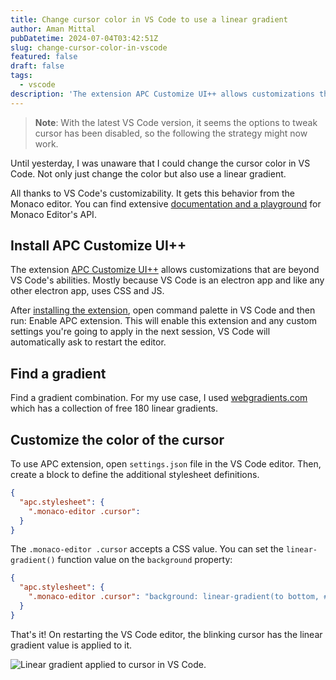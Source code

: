 ```yaml
---
title: Change cursor color in VS Code to use a linear gradient
author: Aman Mittal
pubDatetime: 2024-07-04T03:42:51Z
slug: change-cursor-color-in-vscode
featured: false
draft: false
tags:
  - vscode
description: 'The extension APC Customize UI++ allows customizations that are beyond VS Code’s abilities.'
---
```


> **Note**: With the latest VS Code version, it seems the options to tweak cursor has been disabled, so the following the strategy might now work.

Until yesterday, I was unaware that I could change the cursor color in VS Code. Not only just change the color but also use a linear gradient.

All thanks to VS Code's customizability. It gets this behavior from the Monaco editor. You can find extensive [documentation and a playground](https://microsoft.github.io/monaco-editor/) for Monaco Editor's API.

## Install APC Customize UI++

The extension [APC Customize UI++](https://marketplace.visualstudio.com/items?itemName=drcika.apc-extension) allows customizations that are beyond VS Code's abilities. Mostly because VS Code is an electron app and like any other electron app, uses CSS and JS.

After [installing the extension](https://marketplace.visualstudio.com/items?itemName=drcika.apc-extension), open command palette in VS Code and then run: Enable APC extension. This will enable this extension and any custom settings you're going to apply in the next session, VS Code will automatically ask to restart the editor.

## Find a gradient

Find a gradient combination. For my use case, I used [webgradients.com](https://webgradients.com/) which has a collection of free 180 linear gradients.

## Customize the color of the cursor

To use APC extension, open `settings.json` file in the VS Code editor. Then, create a block to define the additional stylesheet definitions.

```json
{
  "apc.stylesheet": {
    ".monaco-editor .cursor":
  }
}
```

The `.monaco-editor .cursor` accepts a CSS value. You can set the `linear-gradient()` function value on the `background` property:

```json
{
  "apc.stylesheet": {
    ".monaco-editor .cursor": "background: linear-gradient(to bottom, #FF8F00 0%, #FF204E 100%);"
  }
}
```

That's it! On restarting the VS Code editor, the blinking cursor has the linear gradient value is applied to it.

![Linear gradient applied to cursor in VS Code.](/images/change-cursor-color-vscode.png)
